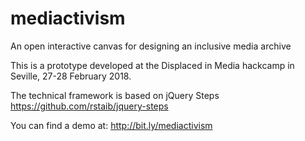 # mediactivism
An open interactive canvas for designing an inclusive media archive

This is a prototype developed at the Displaced in Media hackcamp in Seville, 27-28 February 2018.

The technical framework is based on jQuery Steps https://github.com/rstaib/jquery-steps 

You can find a demo at: http://bit.ly/mediactivism
